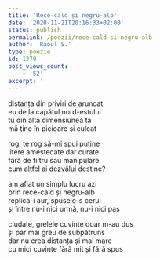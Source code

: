 ```yaml
---
title: 'Rece-cald și negru-alb'
date: '2020-11-21T20:16:33+02:00'
status: publish
permalink: /poezii/rece-cald-si-negru-alb
author: 'Raoul S.'
type: poezie
id: 1379
post_views_count:
    - '52'
excerpt: ''
---
```

distanța din priviri de aruncat  
eu de la capătul nord-estului  
tu din alta dimensiunea ta  
mă ține în picioare și culcat

rog, te rog să-mi spui puține  
litere amestecate dar curate  
fără de filtru sau manipulare  
cum altfel ai dezvălui destine?

am aflat un simplu lucru azi  
prin rece-cald și negru-alb  
replica-i aur, spusele-s cerul  
și între nu-i nici urmă, nu-i nici pas

ciudate, grelele cuvinte doar m-au dus  
și par mai greu de subpătruns  
dar nu crea distanța și mai mare  
cu mici cuvinte fără mit și fără spus